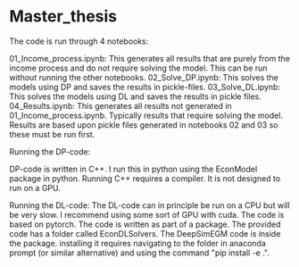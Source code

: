 # Master_thesis

The code is run through 4 notebooks:

01_Income_process.ipynb: This generates all results that are purely from the income process and do not require solving the model. This can be run without running the other notebooks.
02_Solve_DP.ipynb: This solves the models using DP and saves the results in pickle-files. 
03_Solve_DL.ipynb: This solves the models using DL and saves the results in pickle files. 
04_Results.ipynb: This generates all results not generated in 01_Income_process.ipynb. Typically results that require solving the model. Results are based upon pickle files generated in notebooks 02 and 03 so these must be run first. 


Running the DP-code:

DP-code is written in C++. I run this in python using the EconModel package in python. Running C++ requires a compiler. It is not designed to run on a GPU.

Running the DL-code:
The DL-code can in principle be run on a CPU but will be very slow. I recommend using some sort of GPU with cuda. The code is based on pytorch. The code is written as part of a package. The provided code has a folder called EconDLSolvers. The DeepSimEGM code is inside the package. installing it requires navigating to the folder in anaconda prompt (or similar alternative) and using the command "pip install -e .".